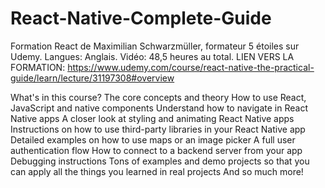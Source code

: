 # React-Native-Complete-Guide
Formation React de Maximilian Schwarzmüller, formateur 5 étoiles sur Udemy. Langues: Anglais. Vidéo: 48,5 heures au total.
LIEN VERS LA FORMATION: 
https://www.udemy.com/course/react-native-the-practical-guide/learn/lecture/31197308#overview

What's in this course?
    The core concepts and theory
    How to use React, JavaScript and native components
    Understand how to navigate in React Native apps
    A closer look at styling and animating React Native apps
    Instructions on how to use third-party libraries in your React Native app
    Detailed examples on how to use maps or an image picker
    A full user authentication flow
    How to connect to a backend server from your app
    Debugging instructions
    Tons of examples and demo projects so that you can apply all the things you learned in real projects
    And so much more!
